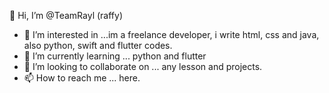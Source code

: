  👋 Hi, I’m @TeamRayl (raffy)
- 👀 I’m interested in ...im a freelance developer, i write html, css and java, also python, swift and flutter codes.
- 🌱 I’m currently learning ... python and flutter
- 💞️ I’m looking to collaborate on ... any lesson and projects.
- 📫 How to reach me ... here.

<!---
TeamRayl/TeamRayl is a ✨ special ✨ repository because its `README.md` (this file) appears on your GitHub profile.
You can click the Preview link to take a look at your changes.
--->
